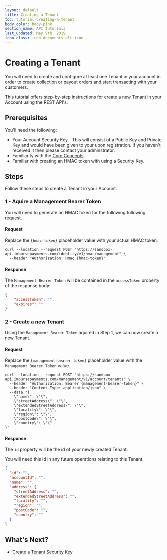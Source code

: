```yaml
---
layout: default
title: Creating a Tenant
toc: tutorial-creating-a-tenant
body_color: body-pink
section_name: API Tutorials
last_updated: May 9th, 2019
icon_class: icon_documents_alt icon
---
```

# Creating a Tenant
You will need to create and configure at least one Tenant in your account in order to create collection or payout orders and start transacting with your customers.

This tutorial offers step-by-step instructions for create a new Tenant in your Account using the REST API's.

## Prerequisites

You'll need the following:

- Your Account Security Key - This will consist of a Public Key and Private Key and would have been given to your upon registration. If you haven't received it then please contact your adminstrator.
- Familiarity with the [Core Concepts](/pages/guides/core-concepts).
- Familiar with creating an HMAC token with using a Security Key.


## Steps
Follow these steps to create a Tenant in your Account.

### 1 - Aquire a Management Bearer Token
You will need to generate an HMAC token for the following following request.


#### Request
Replace the `{hmac-token}` placeholder value with your actual HMAC token.

```curl
curl --location --request POST "https://sandbox-api.imbursepayments.com/identity/v1/hmac/management" \
  --header "Authorization: Hmac {hmac-token}"
```

#### Response
The `Management Bearer Token` will be contained in the `accessToken` property of the response body:

```json
{
    "accessToken": "",
    "expires": ""
}
```


### 2 - Create a new Tenant
Using the `Management Bearer Token` aquired in Step 1, we can now create a new Tenant.

#### Request
Replace the `{management-bearer-token}` placeholder value with the `Management Bearer Token` value.

```curl
curl --location --request POST "https://sandbox-api.imbursepayments.com/management/v1/account/tenants" \
  --header "Authorization: Bearer {management-bearer-token}" \
  --header "Content-Type: application/json" \
  --data "{
    \"name\": \"\",
    \"streetAddress\": \"\",
    \"extendedStreetAddress\": \"\",
    \"locality\": \"\",
    \"region\": \"\",
    \"postCode\": \"\",
    \"country\": \"\"
}"
```

#### Response
The `id` property will be the id of your newly created Tenant. 

You will need this Id in any future operations relating to this Tenant.

```json
{
  "id": "",
  "accountId": "",
  "name": "",
  "address": {
    "streetAddress": "",
    "extendedStreetAddress": "",
    "locality": "",
    "region": "",
    "postCode": "",
    "country": ""
  }
}
```

## What's Next?

- [Create a Tenant Security Key](/pages/tutorials/creating-a-tenant-security-key)





